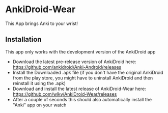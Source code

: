 # AnkiDroid-Wear

This App brings Anki to your wrist!


## Installation
This app only works with the development version of the AnkiDroid app
- Download the latest pre-release version of AnkiDroid here: https://github.com/ankidroid/Anki-Android/releases
- Install the Downloaded .apk file (if you don't have the original AnkiDroid from the play store, you might have to uninstall AnkiDroid and then reinstall it using the .apk)
- Download and install the latest release of AnkiDroid-Wear here: https://github.com/wlky/AnkiDroid-Wear/releases
- After a couple of seconds this should also automatically install the "Anki" app on your watch
